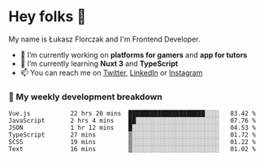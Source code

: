 # Hey folks 👋

My name is Łukasz Florczak and I'm Frontend Developer. 

- 🔭 I’m currently working on **platforms for gamers** and **app for tutors**
- 🌱 I’m currently learning **Nuxt 3** and **TypeScript**
- 📫 You can reach me on [Twitter](https://twitter.com/lukaszflorczak), [LinkedIn](https://pl.linkedin.com/in/lukasz-florczak) or [Instagram](https://instagram.com/lukaszflorczak)


### 🧮 My weekly development breakdown

<!--START_SECTION:waka-->

```text
Vue.js           22 hrs 20 mins  █████████████████████░░░░   83.42 %
JavaScript       2 hrs 4 mins    ██░░░░░░░░░░░░░░░░░░░░░░░   07.76 %
JSON             1 hr 12 mins    █░░░░░░░░░░░░░░░░░░░░░░░░   04.53 %
TypeScript       27 mins         ▒░░░░░░░░░░░░░░░░░░░░░░░░   01.72 %
SCSS             19 mins         ▒░░░░░░░░░░░░░░░░░░░░░░░░   01.22 %
Text             16 mins         ▒░░░░░░░░░░░░░░░░░░░░░░░░   01.02 %
```

<!--END_SECTION:waka-->

<!--
**lukaszflorczak/lukaszflorczak** is a ✨ _special_ ✨ repository because its `README.md` (this file) appears on your GitHub profile.

Here are some ideas to get you started:

- 🔭 I’m currently working on ...
- 🌱 I’m currently learning ...
- 👯 I’m looking to collaborate on ...
- 🤔 I’m looking for help with ...
- 💬 Ask me about ...
- 📫 How to reach me: ...
- 😄 Pronouns: ...
- ⚡ Fun fact: ...
-->
